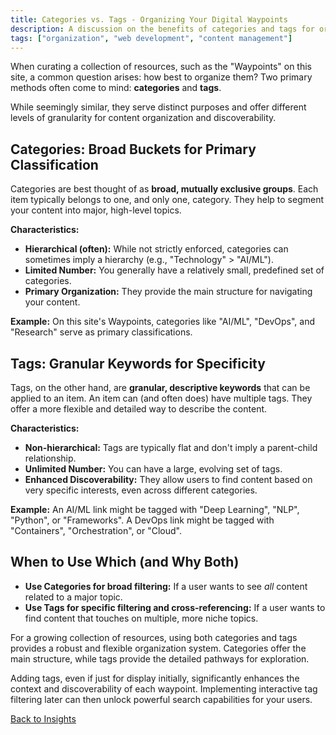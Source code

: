 ```yaml
---
title: Categories vs. Tags - Organizing Your Digital Waypoints
description: A discussion on the benefits of categories and tags for organizing content, and when to use each.
tags: ["organization", "web development", "content management"]
---
```


When curating a collection of resources, such as the "Waypoints" on this site, a common question arises: how best to organize them? Two primary methods often come to mind: **categories** and **tags**.

While seemingly similar, they serve distinct purposes and offer different levels of granularity for content organization and discoverability.

## Categories: Broad Buckets for Primary Classification

Categories are best thought of as **broad, mutually exclusive groups**. Each item typically belongs to one, and only one, category. They help to segment your content into major, high-level topics.

**Characteristics:**

*   **Hierarchical (often):** While not strictly enforced, categories can sometimes imply a hierarchy (e.g., "Technology" > "AI/ML").
*   **Limited Number:** You generally have a relatively small, predefined set of categories.
*   **Primary Organization:** They provide the main structure for navigating your content.

**Example:** On this site's Waypoints, categories like "AI/ML", "DevOps", and "Research" serve as primary classifications.

## Tags: Granular Keywords for Specificity

Tags, on the other hand, are **granular, descriptive keywords** that can be applied to an item. An item can (and often does) have multiple tags. They offer a more flexible and detailed way to describe the content.

**Characteristics:**

*   **Non-hierarchical:** Tags are typically flat and don't imply a parent-child relationship.
*   **Unlimited Number:** You can have a large, evolving set of tags.
*   **Enhanced Discoverability:** They allow users to find content based on very specific interests, even across different categories.

**Example:** An AI/ML link might be tagged with "Deep Learning", "NLP", "Python", or "Frameworks". A DevOps link might be tagged with "Containers", "Orchestration", or "Cloud".

## When to Use Which (and Why Both)

*   **Use Categories for broad filtering:** If a user wants to see *all* content related to a major topic.
*   **Use Tags for specific filtering and cross-referencing:** If a user wants to find content that touches on multiple, more niche topics.

For a growing collection of resources, using both categories and tags provides a robust and flexible organization system. Categories offer the main structure, while tags provide the detailed pathways for exploration.

Adding tags, even if just for display initially, significantly enhances the context and discoverability of each waypoint. Implementing interactive tag filtering later can then unlock powerful search capabilities for your users.

[Back to Insights](/insights)